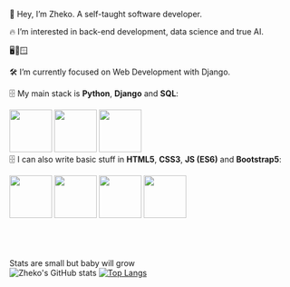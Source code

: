 👋 Hey, I’m Zheko. A self-taught software developer.

🔥 I’m interested in back-end development, data science and true AI.

🖥🐧🪟

🛠️ I’m currently focused on Web Development with Django.

🗄️ My main stack is __Python__, __Django__ and __SQL__:


[<img src="https://github.com/ZhekoGinev/media/blob/main/images/python.png" height=75>](#) [<img src="https://github.com/ZhekoGinev/media/blob/main/images/django.png" height=75>](#) [<img src="https://github.com/ZhekoGinev/media/blob/main/images/mysql.png" height=75>](#)
<br>
🗄️ I can also write basic stuff in __HTML5__, __CSS3__, __JS (ES6)__ and __Bootstrap5__:

[<img src="https://github.com/ZhekoGinev/media/blob/main/images/html5.png" height=75>](#) [<img src="https://github.com/ZhekoGinev/media/blob/main/images/css3.png" height=75>](#)  [<img src="https://github.com/ZhekoGinev/media/blob/main/images/js.png" height=75>](#) [<img src="https://github.com/ZhekoGinev/media/blob/main/images/bootstrap5.png" height=75>](#)
<br><br><br><br><br>
Stats are small but baby will grow<br>
![Zheko's GitHub stats](https://github-readme-stats.vercel.app/api?username=ZhekoGinev&show_icons=true&theme=dracula&hide=contribs,prs,issues)  [![Top Langs](https://github-readme-stats.vercel.app/api/top-langs/?username=ZhekoGinev)](#)
